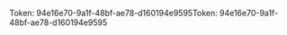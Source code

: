 <span data-ttu-id="f0970-101">Token: 94e16e70-9a1f-48bf-ae78-d160194e9595</span><span class="sxs-lookup"><span data-stu-id="f0970-101">Token: 94e16e70-9a1f-48bf-ae78-d160194e9595</span></span>